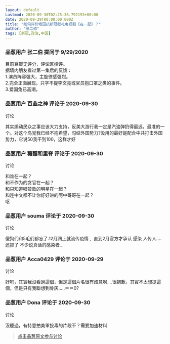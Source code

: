 ```yaml
---
layout: default
Lastmod: 2020-09-30T02:25:36.792193+00:00
date: 2020-09-29T00:00:00.000Z
title: "如何评价墙国抗新冠献礼电视剧《在一起》？"
author: "张二伯"
tags: [新冠,政治,中国]
---
```



### 品葱用户 **张二伯** 提问于 9/29/2020
    
目前豆瓣无评分，评论区控评。  
据墙内朋友看过第一集后的反馈：  
1.演员阵容强大，主旋律感强烈。  
2.完全正面展现，只字不提李文亮或官员抱口罩之类的事件。  
3.爱国兔已高潮。
    
                

### 品葱用户 **百韭之神** 评论于 2020-09-30
讨论

        
其实煽动民众之事应该大力支持，反美大游行我一定是汽油弹扔得最远，最准的一个。对这个鸟党我已经不抱希望，勾结外国势力?没用的最好是配合中共打击外国势力，它说50我干到100，这样才好
        
                

### 品葱用户 **糖醋和里脊** 评论于 2020-09-30
讨论

        
和谁在一起？  
和不作为的贪官在一起？  
和只知道唱赞歌的明星在一起？  
和连中文都不让你好好讲的阿中哥哥在一起？  
呕
        
                

### 品葱用户 **souma** 评论于 2020-09-30
讨论

        
傻狗们和5毛们都忘了.12月网上就流传疫情 ,  直到2月官方才承认 感染 人传人....  
还抓了 不少说真话的感染者...
        
                

### 品葱用户 **Acca0429** 评论于 2020-09-29
讨论

        
好吧，其實我沒看過這個，但是這個片名很有歧意啊....很抱歉，其實不太想提這個，但是只有我聯想到骨灰.....＝＝0?
        
                

### 品葱用户 **Dona** 评论于 2020-09-30
讨论

        
沒聽過，有特意拍美軍投毒的片段不？需要加速材料
        
                





> [点击品葱原文参与讨论](https://pincong.rocks/question/31590)

